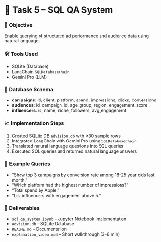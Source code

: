 # 🧠 Task 5 – SQL QA System

### 🎯 Objective
Enable querying of structured ad performance and audience data using natural language.

### 🛠 Tools Used
- SQLite (Database)
- LangChain `SQLDatabaseChain`
- Gemini Pro (LLM)

### 📝 Database Schema
- **campaigns**: id, client, platform, spend, impressions, clicks, conversions  
- **audiences**: id, campaign_id, age_group, region, engagement_score  
- **influencers**: id, name, niche, followers, avg_engagement

### 📈 Implementation Steps
1. Created SQLite DB `advision.db` with ≥30 sample rows  
2. Integrated LangChain with Gemini Pro using `SQLDatabaseChain`  
3. Translated natural language questions into SQL queries  
4. Executed SQL queries and returned natural language answers

### 💬 Example Queries
- “Show top 3 campaigns by conversion rate among 18–25 year olds last month.”
- “Which platform had the highest number of impressions?”
- “Total spend by Apple.”
- “List influencers with engagement above 5.”

### 📁 Deliverables
- `sql_qa_system.ipynb` – Jupyter Notebook implementation  
- `advision.db` – SQLite Database  
- `README.md` – Documentation  
- `explanation_video.mp4` – Short walkthrough (3–6 min)
